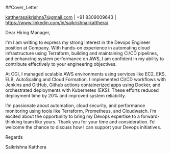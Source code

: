 
##Cover_Letter

kattherasaikrishna7@gmail.com | +91 8309009643 | https://www.linkedin.com/in/saikrishna-katthera/

Dear Hiring Manager,

I'm I am writing to express my strong interest in the Devops Engineer  position at Company. With hands-on experience in automating cloud infrastructure using Terraform, building and maintaining CI/CD pipelines, and enhancing system performance on AWS, I am confident in my ability to contribute effectively to your engineering objectives.

At CGI, I managed scalable AWS environments using services like EC2, EKS, ELB, AutoScaling and Cloud Formation. I implemented CI/CD workflows with Jenkins and GitHub, Github actions containerized apps using Docker, and orchestrated deployments with Kubernetes (EKS). These efforts reduced deployment time by 20% and improved system reliability.

I’m passionate about automation, cloud security, and performance monitoring using tools like Terraform, Prometheus, and Cloudwatch. I’m excited about the opportunity to bring my Devops expertise to a forward-thinking team like yours.
Thank you for your time and consideration. I’d welcome the chance to discuss how I can support your Devops initiatives.


Regards

Saikrishna Katthera

